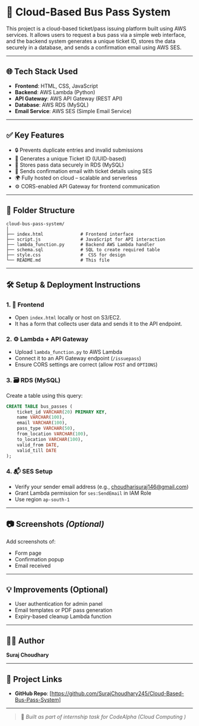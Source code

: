 
# 🚌 Cloud-Based Bus Pass System

This project is a cloud-based ticket/pass issuing platform built using AWS services. It allows users to request a bus pass via a simple web interface, and the backend system generates a unique ticket ID, stores the data securely in a database, and sends a confirmation email using AWS SES.

---

## 🌐 Tech Stack Used

- **Frontend**: HTML, CSS, JavaScript
- **Backend**: AWS Lambda (Python)
- **API Gateway**: AWS API Gateway (REST API)
- **Database**: AWS RDS (MySQL)
- **Email Service**: AWS SES (Simple Email Service)

---

## ✅ Key Features

- 🔒 Prevents duplicate entries and invalid submissions
- 🎫 Generates a unique Ticket ID (UUID-based)
- 💾 Stores pass data securely in RDS (MySQL)
- 📧 Sends confirmation email with ticket details using SES
- 🌍 Fully hosted on cloud – scalable and serverless
- ⚙️ CORS-enabled API Gateway for frontend communication

---

## 📂 Folder Structure

```
cloud-bus-pass-system/
│
├── index.html              # Frontend interface
├── script.js               # JavaScript for API interaction
├── lambda_function.py      # Backend AWS Lambda handler
├── schema.sql              # SQL to create required table
├── style.css               #  CSS for design
└── README.md               # This file
```

---

## 🛠️ Setup & Deployment Instructions

### 1. 🎨 Frontend
- Open `index.html` locally or host on S3/EC2.
- It has a form that collects user data and sends it to the API endpoint.

### 2. ⚙️ Lambda + API Gateway
- Upload `lambda_function.py` to AWS Lambda
- Connect it to an API Gateway endpoint (`/issuepass`)
- Ensure CORS settings are correct (allow `POST` and `OPTIONS`)

### 3. 🗃️ RDS (MySQL)
Create a table using this query:
```sql
CREATE TABLE bus_passes (
    ticket_id VARCHAR(20) PRIMARY KEY,
    name VARCHAR(100),
    email VARCHAR(100),
    pass_type VARCHAR(50),
    from_location VARCHAR(100),
    to_location VARCHAR(100),
    valid_from DATE,
    valid_till DATE
);
```

### 4. 📬 SES Setup
- Verify your sender email address (e.g., choudharisuraj146@gmail.com)
- Grant Lambda permission for `ses:SendEmail` in IAM Role
- Use region `ap-south-1`

---

## 📷 Screenshots *(Optional)*
Add screenshots of:
- Form page
- Confirmation popup
- Email received

---

## 💡 Improvements (Optional)
- User authentication for admin panel
- Email templates or PDF pass generation
- Expiry-based cleanup Lambda function

---

## 👨‍💻 Author

**Suraj Choudhary**  
  

---

## 🔗 Project Links

- **GitHub Repo**: [https://github.com/SurajChoudhary245/Cloud-Based-Bus-Pass-System]


---

> 🚀 *Built as part of internship task for CodeAlpha (Cloud Computing )*
